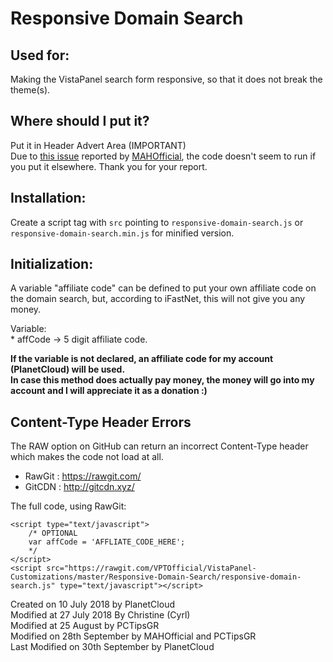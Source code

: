 # Responsive Domain Search  

## Used for:  
Making the VistaPanel search form responsive, so that it does not break the theme(s).

## Where should I put it?  
Put it in Header Advert Area (IMPORTANT)  
Due to [this issue](https://github.com/VPTOfficial/VistaPanel-Customizations/issues/4) reported by [MAHOfficial](https://github.com/mahofficial), the code doesn't seem to run if you put it elsewhere. Thank you for your report.  

## Installation:   
Create a script tag with `src` pointing to `responsive-domain-search.js` or `responsive-domain-search.min.js` for minified version.  

## Initialization:   
A variable "affiliate code" can be defined to put your own affiliate code on the domain search, but, according to iFastNet, this will not give you any money.  

Variable:   
	* affCode -> 5 digit affiliate code.  

**If the variable is not declared, an affiliate code for my account (PlanetCloud) will be used.**  
**In case this method does actually pay money, the money will go into my account and I will appreciate it as a donation :)**  

##  Content-Type Header Errors
The RAW option on GitHub can return an incorrect Content-Type header which makes the code not load at all.  
* RawGit : https://rawgit.com/  
* GitCDN : http://gitcdn.xyz/  

The full code, using RawGit:

```
<script type="text/javascript">
	/* OPTIONAL
	var affCode = 'AFFLIATE_CODE_HERE';
	*/
</script>
<script src="https://rawgit.com/VPTOfficial/VistaPanel-Customizations/master/Responsive-Domain-Search/responsive-domain-search.js" type="text/javascript"></script>
```

Created on 10 July 2018 by PlanetCloud  
Modified at 27 July 2018 By Christine (Cyrl)  
Modified at 25 August by PCTipsGR  
Modified on 28th September by MAHOfficial and PCTipsGR  
Last Modified on 30th September by PlanetCloud    
